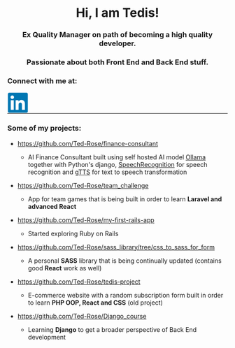 <h1 align="center">Hi, I am Tedis! </h1>

<h3 align="center">Ex Quality Manager on path of becoming a high quality developer.</h3>
<h3 align="center">Passionate about both Front End and Back End stuff.</h3>

<h3>Connect with me at: </h3>
<a href="https://www.linkedin.com/in/tedis-rozenfelds-197239117/"><img src="https://github.com/devicons/devicon/blob/master/icons/linkedin/linkedin-original.svg" align="left" height="48" width="48" ></a>

<br/>
<br/>

---

<h3>Some of my projects:</h3>

- https://github.com/Ted-Rose/finance-consultant
   - AI Finance Consultant built using self hosted AI model [Ollama](https://ollama.com/) together with Python's django, [SpeechRecognition](https://pypi.org/project/SpeechRecognition/) for speech recognition and [gTTS](https://pypi.org/project/gTTS/) for text to speech transformation

- https://github.com/Ted-Rose/team_challenge
   - App for team games that is being built in order to learn <strong>Laravel and advanced React</strong>
   
- https://github.com/Ted-Rose/my-first-rails-app
   - Started exploring Ruby on Rails

- https://github.com/Ted-Rose/sass_library/tree/css_to_sass_for_form
   - A personal <strong>SASS</strong> library that is being continually updated (contains good <strong>React</strong> work as well)

- https://github.com/Ted-Rose/tedis-project
   - E-commerce website with a random subscription form built in order to learn <strong>PHP OOP, React and CSS</strong> (old project)


- https://github.com/Ted-Rose/Django_course
   - Learning <strong>Django</strong> to get a broader perspective of Back End development
